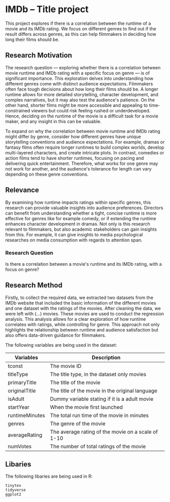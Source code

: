 # IMDb – Title project 

This project explores if there is a correlation between the runtime of a movie and its IMDb rating. We focus on different genres to find out if the result differs across genres, as this can help filmmakers in deciding how long their films should be. 

## Research Motivation 
The research question — exploring whether there is a correlation between movie runtime and IMDb rating with a specific focus on genre — is of significant importance. This exploration delves into understanding how different genres come with distinct audience expectations. Filmmakers often face tough decisions about how long their films should be. A longer runtime allows for more detailed storytelling, character development, and complex narratives, but it may also test the audience's patience. On the other hand, shorter films might be more accessible and appealing to time-constrained viewers but could risk feeling rushed or underdeveloped. Hence, deciding on the runtime of the movie is a difficult task for a movie maker, and any insight in this can be valuable. 

To expand on why the correlation between movie runtime and IMDb rating might differ by genre, consider how different genres have unique storytelling conventions and audience expectations. For example, dramas or fantasy films often require longer runtimes to build complex worlds, develop multi-layered characters, and create intricate plots. In contrast, comedies or action films tend to have shorter runtimes, focusing on pacing and delivering quick entertainment. Therefore, what works for one genre may not work for another, and the audience's tolerance for length can vary depending on these genre conventions.

## Relevance 
By examining how runtime impacts ratings within specific genres, this research can provide valuable insights into audience preferences. Directors can benefit from understanding whether a tight, concise runtime is more effective for genres like for example comedy, or if extending the runtime enhances character development in dramas. Not only is this research relevant to filmmakers, but also academic stakeholders can gain insights from this. For example, it can give insights to media psychological researches on media consumption with regards to attention span. 

### Research Question 
Is there a correlation between a movie's runtime and its IMDb rating, with a focus on genre?

## Research Method 
Firstly, to collect the required data, we extracted two datasets from the IMDb website that included the basic information of the different movies and one dataset with the ratings of the movies. After cleaning the data, we were left with  (...) movies. These movies are used to conduct the regression analysis. This analysis allows for a clear exploration of how runtime correlates with ratings, while controlling for genre. This approach not only highlights the relationship between runtime and audience satisfaction but also offers data-driven guidance for filmmakers.

The following variables are being used in the dataset:  
  
| Variables | Description | 
|---------|---------|
| tconst   | The movie ID   | 
| titleType   | The title type, in the dataset only movies   | 
| primaryTitle   | The title of the movie   |  
| originalTitle   | The title of the movie in the original language   |  
| isAdult   | Dummy variable stating if it is a adult movie   |  
| startYear   | When the movie first launched   |  
| runtimeMinutes   | The total run time of the movie in minutes   |  
| genres   | The genre of the movie   |    
| averageRating   | The average rating of the movie on a scale of 1-10   |  
| numVotes   | The number of total ratings of the movie   |  


## Libaries 
The following libaries are being used in R:  

	tinytex  
    tidyverse  
    ggplot2  